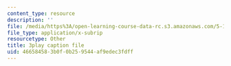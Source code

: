 ```yaml
---
content_type: resource
description: ''
file: /media/https%3A/open-learning-course-data-rc.s3.amazonaws.com/5-112-principles-of-chemical-science-fall-2005/466584583b0f0b259544af9edec3fdff_OpmQh1ChWdE.srt
file_type: application/x-subrip
resourcetype: Other
title: 3play caption file
uid: 46658458-3b0f-0b25-9544-af9edec3fdff
---
```

